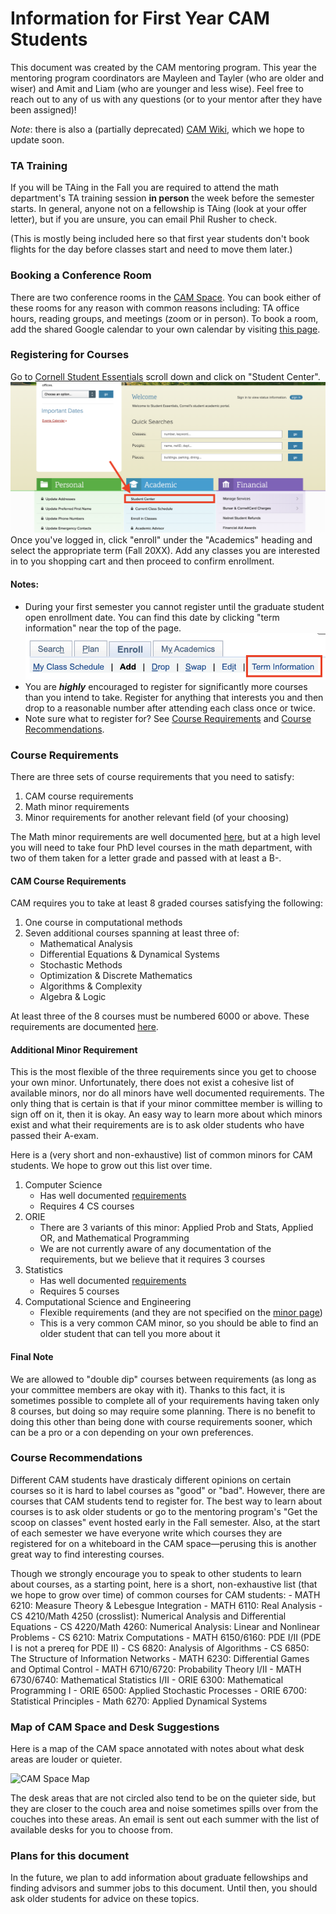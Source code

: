 # Information for First Year CAM Students

This document was created by the CAM mentoring program. This year the mentoring program coordinators are Mayleen and Tayler (who are older and wiser) and Amit and Liam (who are younger and less wise). Feel free to reach out to any of us with any questions (or to your mentor after they have been assigned)!

*Note*: there is also a (partially deprecated) [CAM Wiki](https://sites.google.com/cornell.edu/camwiki/home), which we hope to update soon.

### TA Training

If you will be TAing in the Fall you are required to attend the math department's TA training session **in person** the week before the semester starts. In general, anyone not on a fellowship is TAing (look at your offer letter), but if you are unsure, you can email Phil Rusher to check. 

(This is mostly being included here so that first year students don't book flights for the day before classes start and need to move them later.)

### Booking a Conference Room

There are two conference rooms in the [CAM Space](#map-of-cam-space-and-desk-suggestions). You can book either of these rooms for any reason with common reasons including: TA office hours, reading groups, and meetings (zoom or in person). To book a room, add the shared Google calendar to your own calendar by visiting [this page](https://sites.google.com/cornell.edu/camwiki/cam-community-resources/room-reservations).

### Registering for Courses

Go to [Cornell Student Essentials](https://studentessentials.cornell.edu/) scroll down and click on "Student Center".
![Screenshot of Student Essentials Page](/images/studentEssentialsScreenshot.png)
Once you've logged in, click "enroll" under the "Academics" heading and select the appropriate term (Fall 20XX). Add any classes you are interested in to you shopping cart and then proceed to confirm enrollment.

#### Notes:

- During your first semester you cannot register until the graduate student open enrollment date. You can find this date by clicking "term information" near the top of the page.
![term information link screenshot](/images/termInformation.png)
- You are ***highly*** encouraged to register for significantly more courses than you intend to take. Register for anything that interests you and then drop to a reasonable number after attending each class once or twice.
- Note sure what to register for? See [Course Requirements](#course-requirements) and [Course Recommendations](#course-recommendations).


### Course Requirements

There are three sets of course requirements that you need to satisfy:
1. CAM course requirements
2. Math minor requirements
3. Minor requirements for another relevant field (of your choosing)

The Math minor requirements are well documented [here](https://math.cornell.edu/math-minor-and-math-concentration), but at a high level you will need to take four PhD level courses in the math department, with two of them taken for a letter grade and passed with at least a B-.

#### CAM Course Requirements

CAM requires you to take at least 8 graded courses satisfying the following:
1. One course in computational methods
2. Seven additional courses spanning at least three of:
    - Mathematical Analysis
    - Differential Equations & Dynamical Systems
    - Stochastic Methods
    - Optimization & Discrete Mathematics
    - Algorithms & Complexity
    - Algebra & Logic

At least three of the 8 courses must be numbered 6000 or above. These requirements are documented [here](https://www.cam.cornell.edu/cam/academics/phd-program/requirements).

#### Additional Minor Requirement

This is the most flexible of the three requirements since you get to choose your own minor. Unfortunately, there does not exist a cohesive list of available minors, nor do all minors have well documented requirements. The only thing that is certain is that if your minor committee member is willing to sign off on it, then it is okay. An easy way to learn more about which minors exist and what their requirements are is to ask older students who have passed their A-exam.

Here is a (very short and non-exhaustive) list of common minors for CAM students. We hope to grow out this list over time.
1. Computer Science
    - Has well documented [requirements](https://www.cs.cornell.edu/phd/minor)
    - Requires 4 CS courses
2. ORIE
    - There are 3 variants of this minor: Applied Prob and Stats, Applied OR, and Mathematical Programming
    - We are not currently aware of any documentation of the requirements, but we believe that it requires 3 courses
4. Statistics
    - Has well documented [requirements](https://stat.cornell.edu/academics/phd/phd-minor-statistics)
    - Requires 5 courses
5. Computational Science and Engineering
    - Flexible requirements (and they are not specified on the [minor page](https://gradschool.cornell.edu/academics/fields-of-study/field/computational-science-and-engineering-minor/))
    - This is a very common CAM minor, so you should be able to find an older student that can tell you more about it

#### Final Note

We are allowed to "double dip" courses between requirements (as long as your committee members are okay with it). Thanks to this fact, it is sometimes possible to complete all of your requirements having taken only 8 courses, but doing so may require some planning. There is no benefit to doing this other than being done with course requirements sooner, which can be a pro or a con depending on your own preferences.

### Course Recommendations

Different CAM students have drasticaly different opinions on certain courses so it is hard to label courses as "good" or "bad". However, there are courses that CAM students tend to register for. The best way to learn about courses is to ask older students or go to the mentoring program's "Get the scoop on classes" event hosted early in the Fall semester. Also, at the start of each semester we have everyone write which courses they are registered for on a whiteboard in the CAM space—perusing this is another great way to find interesting courses.

Though we strongly encourage you to speak to other students to learn about courses, as a starting point, here is a short, non-exhaustive list (that we hope to grow over time) of common courses for CAM students:
    - MATH 6210: Measure Theory & Lebesgue Integration
    - MATH 6110: Real Analysis
    - CS 4210/Math 4250 (crosslist): Numerical Analysis and Differential Equations
    - CS 4220/Math 4260: Numerical Analysis: Linear and Nonlinear Problems
    - CS 6210: Matrix Computations 
    - MATH 6150/6160: PDE I/II (PDE I is not a prereq for PDE II)
    - CS 6820: Analysis of Algorithms
    - CS 6850: The Structure of Information Networks
    - MATH 6230: Differential Games and Optimal Control
    - MATH 6710/6720: Probability Theory I/II
    - MATH 6730/6740: Mathematical Statistics I/II
    - ORIE 6300: Mathematical Programming I
    - ORIE 6500: Applied Stochastic Processes
    - ORIE 6700: Statistical Principles
    - Math 6270: Applied Dynamical Systems

### Map of CAM Space and Desk Suggestions

Here is a map of the CAM space annotated with notes about what desk areas are louder or quieter.

![CAM Space Map](/images/CAMSpace.png)

The desk areas that are not circled also tend to be on the quieter side, but they are closer to the couch area and noise sometimes spills over from the couches into these areas. An email is sent out each summer with the list of available desks for you to choose from.

### Plans for this document

In the future, we plan to add information about graduate fellowships and finding advisors and summer jobs to this document. Until then, you should ask older students for advice on these topics.
